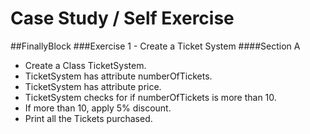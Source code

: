# Case Study / Self Exercise
##FinallyBlock
###Exercise 1 - Create a Ticket System
####Section A
* Create a Class TicketSystem.
* TicketSystem has attribute numberOfTickets.
* TicketSystem has attribute price.
* TicketSystem checks for if numberOfTickets is more than 10.
* If more than 10, apply 5% discount.
* Print all the Tickets purchased.
